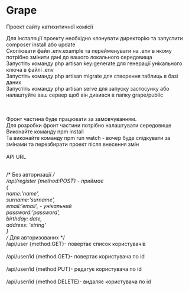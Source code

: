 # Grape
 Проект сайту катихитичної комісії

Для інсталяції проекту необхідно клонувати директорію та запустити composer install або update<br>
Скопіювати файл .env.example та перейменувати на .env в якому потрібно змінити дані до вашого локального середовища<br>
Запустіть команду php artisan key:generate для генерації унікального ключа в файлі .env<br>
Запустіть команду php artisan migrate для створення таблиць в базі даних<br>
Запустіть команду php artisan serve для запуску застосунку або налаштуйте ваш сервер щоб він дивився в папку grape/public<br><br><br>

Фронт частина буде працювати за замовчуванням.<br>
Для розробки фронт частини потрібно налаштувати середовище<br>
Виконайте команду npm install<br>
Та виконайте команду npm run watch - вочер буде слідкувати за змінами та перезбирати проект після внесення змін
<br><br>
API URL<br><br>

/*
Без авторизації
*/<br>
/api/register {method:POST} - приймає <br>
		{<br>
			name:'name',<br>
			surname:'surname',<br>
			email:'email', - унікальний<br>
			password:'password',<br>
			birthday: date,<br>
			address: 'string'<br>
		}<br>
/*
Для авторизованих
*/		<br>
/api/user {method:GET}- повертає список користувачів<br><br>
/api/user/id {method:GET}- повертає користувача по id<br><br>
/api/user/id {method:PUT}- редагує користувача по id<br><br>
/api/user/id {method:DELETE}- видаляє користувача по id


